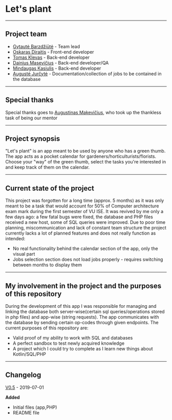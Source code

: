 # Let's plant
---
##  Project team
- [Gytautė Barzdžiūtė](https://github.com/gytautele) - Team lead
- [Oskaras Diraitis](https://github.com/odiraitis) - Front-end developer
- [Tomas Klevas](https://github.com/Tomura69) - Back-end developer
- [Dainius Masevičius](https://github.com/dainiusm07) - Back-end developer/QA
- [Mindaugas Kasiulis](https://github.com/gitguuddd) - Back-end developer
- [Augustė Jurčytė](https://github.com/augustejurcyte) - Documentation/collection of jobs to be contained in the database
---
## Special thanks
Special thanks goes to [Augustinas Makevičius](https://github.com/AugustinasMK), who took up the thankless task of being our mentor

---
## Project synopsis
"Let's plant" is an app meant to be used by anyone who has a green thumb. The app acts as a pocket calendar for gardeners/horticulturists/florists. Choose your "way" of the green thumb, select the tasks you're interested in and keep track of them on the calendar.

---
## Current state of the project

This project was forgotten for a long time (approx. 5 months) as it was only meant to be a task that would account for 50% of Computer architecture exam mark during the first semester of VU ISE. It was revived by me only a few days ago: a few fatal bugs were fixed, the database and PHP files received a new host, some of SQL queries were improved. Due to poor time planning, miscommunication and lack of constant team structure the project currently lacks a lot of planned features and does not really function as intended:

- No real functionality behind the calendar section of the app, only the visual part
- Jobs selection section does not load jobs properly - requires switching between months to display them
---
## My involvement in the project and the purposes of this repository
During the development of this app I was responsible for managing and linking the database both server-wise(certain sql queries/operations stored in php files) and app-wise (string requests). The app communicates with the database by sending certain op-codes through given endpoints. The current purposes of this repository are:

- Valid proof of my ability to work with SQL and databases
- A perfect sandbox to test newly acquired knowledge
- A project which I could try to complete as I learn new things about Kotlin/SQL/PHP
---
## Changelog

[V0.5](https://github.com/gitguuddd/Letsplant/releases/tag/v0.5) - 2019-07-01

**Added**
- Initial files (app,PHP)
- README file

